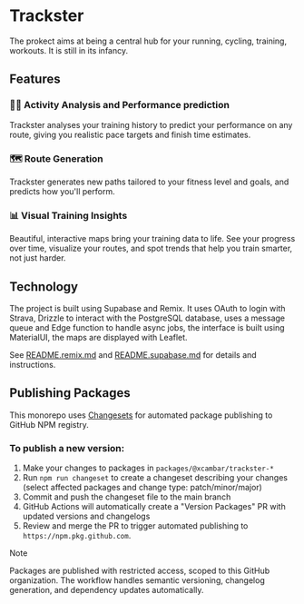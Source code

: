 # Trackster

The prokect aims at being a central hub for your running, cycling, training, workouts. It is still in its infancy.

## Features

### 🏃‍♂️ Activity Analysis and Performance prediction
Trackster analyses your training history to predict your performance on any route, giving you realistic pace targets and finish time estimates.

### 🗺️ Route Generation
Trackster generates new paths tailored to your fitness level and goals, and predicts how you'll perform.

### 📊 Visual Training Insights
Beautiful, interactive maps bring your training data to life. See your progress over time, visualize your routes, and spot trends that help you train smarter, not just harder.

## Technology

The project is built using Supabase and Remix. It uses OAuth to login with Strava, Drizzle to interact with the PostgreSQL database, uses a message queue and Edge function to handle async jobs, the interface is built using MaterialUI, the maps are displayed with Leaflet.

See [README.remix.md](./README.remix.md) and [README.supabase.md](./README.supabase.md) for details and instructions.

## Publishing Packages

This monorepo uses [Changesets](https://github.com/changesets/changesets) for automated package publishing to GitHub NPM registry.

### To publish a new version:

1. Make your changes to packages in `packages/@xcambar/trackster-*`
2. Run `npm run changeset` to create a changeset describing your changes (select affected packages and change type: patch/minor/major)
3. Commit and push the changeset file to the main branch
4. GitHub Actions will automatically create a "Version Packages" PR with updated versions and changelogs
5. Review and merge the PR to trigger automated publishing to `https://npm.pkg.github.com`. 

> [!note] 
> Packages are published with restricted access, scoped to this GitHub organization. The workflow handles semantic versioning, changelog generation, and dependency updates automatically.